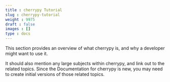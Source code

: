 ```yaml
---
title : cherrypy Tutorial
slug : cherrypy-tutorial
weight : 9975
draft : false
images : []
type : docs
---
```


This section provides an overview of what cherrypy is, and why a developer might want to use it.

It should also mention any large subjects within cherrypy, and link out to the related topics.  Since the Documentation for cherrypy is new, you may need to create initial versions of those related topics.

